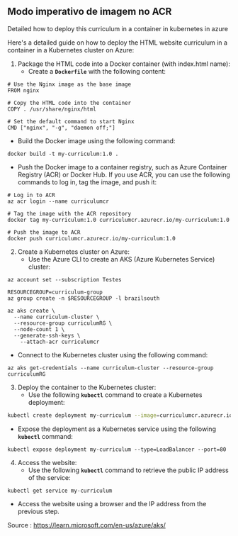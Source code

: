 
## Modo imperativo de imagem no ACR

Detailed how to deploy this curriculum in a container in kubernetes in azure

Here's a detailed guide on how to deploy the HTML website curriculum in a container in a Kubernetes cluster on Azure:

1. Package the HTML code into a Docker container (with index.html name):
    - Create a **`Dockerfile`** with the following content:

```
# Use the Nginx image as the base image
FROM nginx

# Copy the HTML code into the container
COPY . /usr/share/nginx/html

# Set the default command to start Nginx
CMD ["nginx", "-g", "daemon off;"]

```

- Build the Docker image using the following command:

```
docker build -t my-curriculum:1.0 .
```

- Push the Docker image to a container registry, such as Azure Container Registry (ACR) or Docker Hub. If you use ACR, you can use the following commands to log in, tag the image, and push it:

```
# Log in to ACR
az acr login --name curriculumcr

# Tag the image with the ACR repository
docker tag my-curriculum:1.0 curriculumcr.azurecr.io/my-curriculum:1.0

# Push the image to ACR
docker push curriculumcr.azurecr.io/my-curriculum:1.0
```

2. Create a Kubernetes cluster on Azure:
    - Use the Azure CLI to create an AKS (Azure Kubernetes Service) cluster:

```
az account set --subscription Testes

RESOURCEGROUP=curriculum-group
az group create -n $RESOURCEGROUP -l brazilsouth

az aks create \
  --name curriculum-cluster \
  --resource-group curriculumRG \
  --node-count 1 \
  --generate-ssh-keys \
	--attach-acr curriculumcr
```

- Connect to the Kubernetes cluster using the following command:

```
az aks get-credentials --name curriculum-cluster --resource-group curriculumRG
```

3. Deploy the container to the Kubernetes cluster:
    - Use the following **`kubectl`** command to create a Kubernetes deployment:

```bash
kubectl create deployment my-curriculum --image=curriculumcr.azurecr.io/my-curriculum:1.0
```

- Expose the deployment as a Kubernetes service using the following **`kubectl`** command:

```
kubectl expose deployment my-curriculum --type=LoadBalancer --port=80
```

4. Access the website:
    - Use the following **`kubectl`** command to retrieve the public IP address of the service:

```
kubectl get service my-curriculum
```

- Access the website using a browser and the IP address from the previous step.

Source : https://learn.microsoft.com/en-us/azure/aks/
